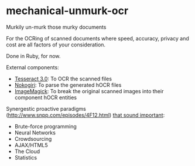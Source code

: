 mechanical-unmurk-ocr
=====================

Murkily un-murk those murky documents

For the OCRing of scanned documents where speed, accuracy, privacy and cost are all factors of your consideration.

Done in Ruby, for now.

External components:
- [Tesseract 3.0](http://code.google.com/p/tesseract-ocr/): To OCR the scanned files
- [Nokogiri](http://nokogiri.org): To parse the generated hOCR files
- [ImageMagick](http://www.imagemagick.org/script/index.php): To break the original scanned images into their component hOCR entities


Synergestic proactive paradigms (http://www.snpp.com/episodes/4F12.html) [that sound important](http://www.snpp.com/episodes/4F12.html):
- Brute-force programming 
- Neural Networks
- Crowdsourcing
- AJAX/HTML5
- The Cloud
- Statistics
